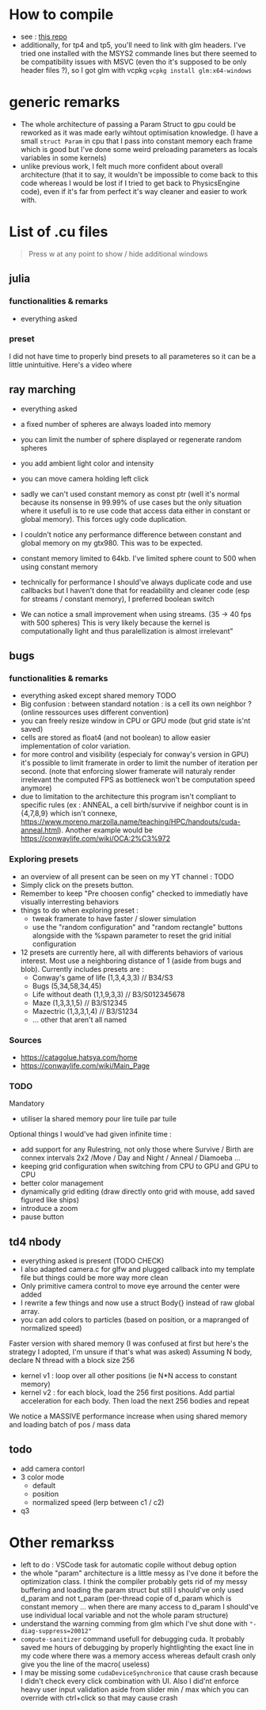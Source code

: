 # How to compile

- see : [this repo](https://github.com/Sixelayo/CY_Visual_GPU)
- additionally, for  tp4 and tp5, you'll need to link with glm headers. I've tried one installed with the MSYS2 commande lines but there seemed to be compatibility issues with MSVC (even tho it's supposed to be only header files ?), so I got glm with vcpkg `vcpkg install glm:x64-windows`

# generic remarks

- The whole architecture of passing a Param Struct to gpu could be reworked as it was made early wihtout optimisation knowledge. (I have a small `struct Param` in cpu that I pass into constant memory each frame which is good but I've done some weird preloading parameters as locals variables in some kernels)
- unlike previous work, I felt much more confident about overall architecture (that it to say, it wouldn't be impossible to come back to this code whereas I would be lost if I tried to get back to PhysicsEngine code), even if it's far from perfect it's way cleaner and easier to work with.


# List of .cu files

> Press w at any point to show / hide additional windows

## julia

### functionalities & remarks

- everything asked

### preset

I did not have time to properly bind presets to all parameteres so it can be a little unintuitive. Here's a video where 


## ray marching

- everything asked
- a fixed number of spheres are always loaded into memory
- you can limit the number of sphere displayed or regenerate random spheres
- you add ambient light color and intensity
- you can move camera holding left click

- sadly we can't used constant memory as const ptr (well it's normal because its nonsense in 99.99% of use cases but the only situation where it usefull is to re use code that access data either in constant or global memory). This forces ugly code duplication.
- I couldn't notice any performance difference between constant and global memory  on my gtx980. This was to be expected.
- constant memory limited to 64kb. I've limited sphere count to 500 when using constant memory
- technically for performance I should've always duplicate code and use callbacks but I haven't done that for readability and cleaner code (esp for streams / constant memory), I preferred boolean switch
- We can notice a small improvement when using streams. (35 -> 40 fps with 500 spheres) This is very likely because the kernel is computationally light and thus paralellization is almost irrelevant"


## bugs 

### functionalities & remarks

- everything asked except shared memory TODO
- Big confusion : between standard notation : is a cell its own neighbor ? (online ressources uses different convention)
- you can freely resize window in CPU or GPU mode (but grid state is'nt saved)
- cells are stored as float4 (and not boolean) to allow easier implementation of color variation.
- for more control and visibility (especialy for conway's version in GPU) it's possible to limit framerate in order to limit the number of iteration per second. (note that enforcing slower framerate will naturaly render irrelevant the computed FPS as bottleneck won't be computation speed anymore)
- due to limitation to the architecture this program isn't compliant to specific rules (ex : ANNEAL, a cell birth/survive if neighbor count is in {4,7,8,9} which isn't connexe, https://www.moreno.marzolla.name/teaching/HPC/handouts/cuda-anneal.html). Another example would be https://conwaylife.com/wiki/OCA:2%C3%972

### Exploring presets

- an overview of all present can be seen on my YT channel : TODO
- Simply click on the presets button. 
- Remember to keep "Pre choosen config" checked to immediatly have visually interresting behaviors
- things to do when exploring preset :
    - tweak framerate to have faster / slower simulation
    - use the "random configuration" and "random rectangle" buttons alongside with the %spawn parameter to reset the grid initial configuration
- 12 presets are currently here, all with differents behaviors of various interest. Most use a neighboring distance of 1 (aside from bugs and blob). Currently includes presets are :
    - Conway's game of life (1,3,4,3,3)  // B34/S3
    - Bugs (5,34,58,34,45)
    - Life without death (1,1,9,3,3) // B3/S012345678
    - Maze (1,3,3,1,5) // B3/S12345
    - Mazectric (1,3,3,1,4) // B3/S1234
    - ... other that aren't all named

### Sources 

- https://catagolue.hatsya.com/home 
- https://conwaylife.com/wiki/Main_Page


### TODO

Mandatory
- utiliser la shared memory pour lire tuile par tuile

Optional things I would've had given infinite time :
- add support for any Rulestring, not only those where Survive / Birth are connex intervals 2x2 /Move / Day and Night / Anneal / Diamoeba ...
- keeping grid configuration when switching from CPU to GPU and GPU to CPU
- better color management
- dynamically grid editing (draw directly onto grid with mouse, add saved figured like ships)
- introduce a zoom
- pause button


## td4 nbody

- everything asked is present (TODO CHECK)
- I also adapted camera.c for glfw and plugged callback into my template file but things could be more way more clean
- Only primitive camera control to move eye arround the center were added
- I rewrite a few things and now use a struct Body{} instead of raw global array.
- you can add colors to particles (based on position, or a mapranged of normalized speed)

Faster version with shared memory (I was confused at first but here's the strategy I adopted, I'm unsure if that's what was asked)
Assuming N body, declare N thread with a block size 256
- kernel v1 : loop over all other positions (ie N\*N access to constant memory)
- kernel v2 : for each block, load the 256 first positions. Add partial acceleration for each body. Then load the next 256 bodies and repeat

We notice a MASSIVE performance increase when using shared memory and loading batch of pos / mass data

## todo


- add camera contorl
- 3 color mode
    - default
    - position
    - normalized speed (lerp between c1 / c2)
- q3


# Other remarkss

- left to do : VSCode task for automatic copile without debug option
- the whole "param" architecture is a little messy as I've done it before the optimization class. I think the compiler probably gets rid of my messy buffering and loading the param struct but still I should've only used d_param and not t_param (per-thread copie of d_param which is constant memory ... when there are many access to d_param I should've use individual local variable and not the whole param structure)
- understand the warning comming from glm which I've shut done with `"-diag-suppress=20012"`
- `compute-sanitizer` command usefull for debugging cuda. It probably saved me hours of debugging by properly hightlighting the exact line in my code where there was a memory access whereas default crash only give you the line of the macro( useless)
- I may be missing some `cudaDeviceSynchronice` that cause crash because I didn't check every click combination with UI. Also I did'nt enforce heavy user input validation aside from slider min / max which you can override with ctrl+click so that may cause crash